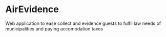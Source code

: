 # AirEvidence
Web application to ease collect and evidence guests to fulfil law needs of municipalities and paying accomodation taxes
